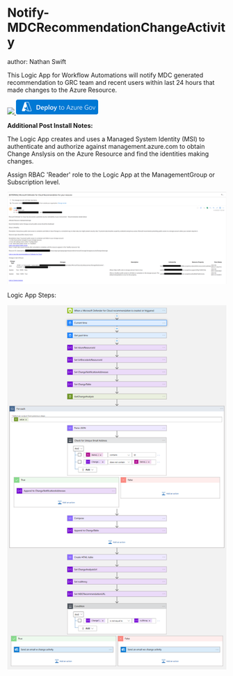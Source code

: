 # Notify-MDCRecommendationChangeActivity
author: Nathan Swift

This Logic App for Workflow Automations will notify MDC generated recommendation to GRC team and recent users within last 24 hours that made changes to the Azure Resource.

<a href="https://portal.azure.com/#create/Microsoft.Template/uri/https%3A%2F%2Fraw.githubusercontent.com%2FAzure%2FAzure-Security-Center%2Fmaster%2FWorkflow%2520automation%2FNotify-MDCRecommendationChangeActivity%2Fazuredeploy.json" target="_blank">
    <img src="https://aka.ms/deploytoazurebutton"/>
</a>
<a href="https://portal.azure.us/#create/Microsoft.Template/uri/https%3A%2F%2Fraw.githubusercontent.com%2FAzure%2FAzure-Security-Center%2Fmaster%2FWorkflow%2520automation%2FNotify-MDCRecommendationChangeActivity%2Fazuredeploy.json" target="_blank">
<img src="https://raw.githubusercontent.com/Azure/azure-quickstart-templates/master/1-CONTRIBUTION-GUIDE/images/deploytoazuregov.png"/>
</a>

**Additional Post Install Notes:**

The Logic App creates and uses a Managed System Identity (MSI) to authenticate and authorize against management.azure.com to obtain Change Anslysis on the Azure Resource and find the identities making changes.

Assign RBAC 'Reader' role to the Logic App at the ManagementGroup or Subscription level.

![Notification mail](./images/emailexample.png)

Logic App Steps:

![Logic App](./images/logicapp.png)